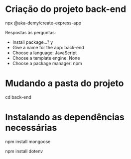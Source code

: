 # Criação do projeto back-end
npx @aka-demy/create-express-app

Respostas às perguntas:
* Install package...? y
* Give a name for the app: back-end
* Choose a language: JavaScript
* Choose a template engine: None
* Choose a package manager: npm

# Mudando a pasta do projeto
cd back-end

# Instalando as dependências necessárias
npm install mongoose

npm install dotenv

